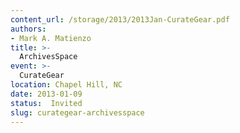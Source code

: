 ```yaml
---
content_url: /storage/2013/2013Jan-CurateGear.pdf
authors:
- Mark A. Matienzo
title: >-
  ArchivesSpace
event: >-
  CurateGear
location: Chapel Hill, NC
date: 2013-01-09
status:  Invited
slug: curategear-archivesspace
---
```

